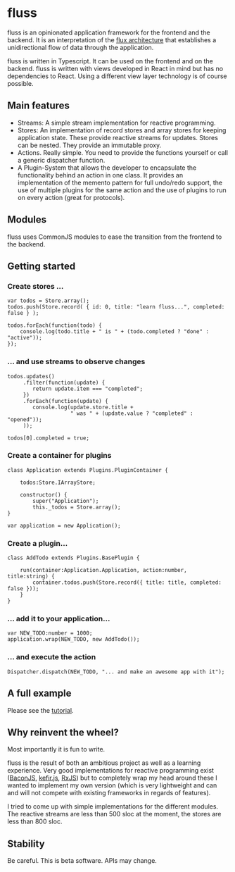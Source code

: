 fluss
=====

fluss is an opinionated application framework for the frontend and the backend. It is an interpretation of the
[flux architecture](http://facebook.github.io/flux/) that establishes a unidirectional flow of data through the application.

fluss is written in Typescript. It can be used on the frontend and on the backend. fluss is written with views developed
in React in mind but has no dependencies to React. Using a different view layer technology is of course possible.

## Main features

* Streams: A simple stream implementation for reactive programming.
* Stores: An implementation of record stores and array stores for keeping application state.
  These provide reactive streams for updates. Stores can be nested. They provide an
  immutable proxy.
* Actions. Really simple. You need to provide the functions yourself or call a generic dispatcher function.
* A Plugin-System that allows the developer to encapsulate the functionality behind an action in one class. It provides an
  implementation of the memento pattern for full undo/redo support, the use of multiple plugins for the same action and
  the use of plugins to run on every action (great for protocols).

## Modules

fluss uses CommonJS modules to ease the transition from the frontend to the backend.

## Getting started

### Create stores ...

    var todos = Store.array();
    todos.push(Store.record( { id: 0, title: "learn fluss...", completed: false } );

    todos.forEach(function(todo) {
        console.log(todo.title + " is " + (todo.completed ? "done" : "active"));
    });

### ... and use streams to observe changes

    todos.updates()
         .filter(function(update) {
            return update.item === "completed";
         })
         .forEach(function(update) {
            console.log(update.store.title +
                        " was " + (update.value ? "completed" : "opened"));
         ));

    todos[0].completed = true;

### Create a container for plugins

    class Application extends Plugins.PluginContainer {

        todos:Store.IArrayStore;

        constructor() {
            super("Application");
            this._todos = Store.array();
    }

    var application = new Application();

### Create a plugin...

    class AddTodo extends Plugins.BasePlugin {

        run(container:Application.Application, action:number, title:string) {
            container.todos.push(Store.record({ title: title, completed: false }));
        }
    }

### ... add it to your application...

    var NEW_TODO:number = 1000;
    application.wrap(NEW_TODO, new AddTodo());

### ... and execute the action

    Dispatcher.dispatch(NEW_TODO, "... and make an awesome app with it");



## A full example

Please see the [tutorial](examples/tutorial.md).

## Why reinvent the wheel?

Most importantly it is fun to write.

fluss is the result of both an ambitious project as well as a learning experience. Very good implementations for reactive
programming exist ([BaconJS](https://baconjs.github.io/), [kefir.js](http://pozadi.github.io/kefir/), [RxJS](https://github.com/Reactive-Extensions/RxJS))
but to completely wrap my head around these I wanted to implement my own version (which is very lightweight
and can and will not compete with existing frameworks in regards of features).

I tried to come up with simple implementations for the different modules. The reactive streams are less than 500 sloc
at the moment, the stores are less than 800 sloc.


## Stability

Be careful. This is beta software. APIs may change.




